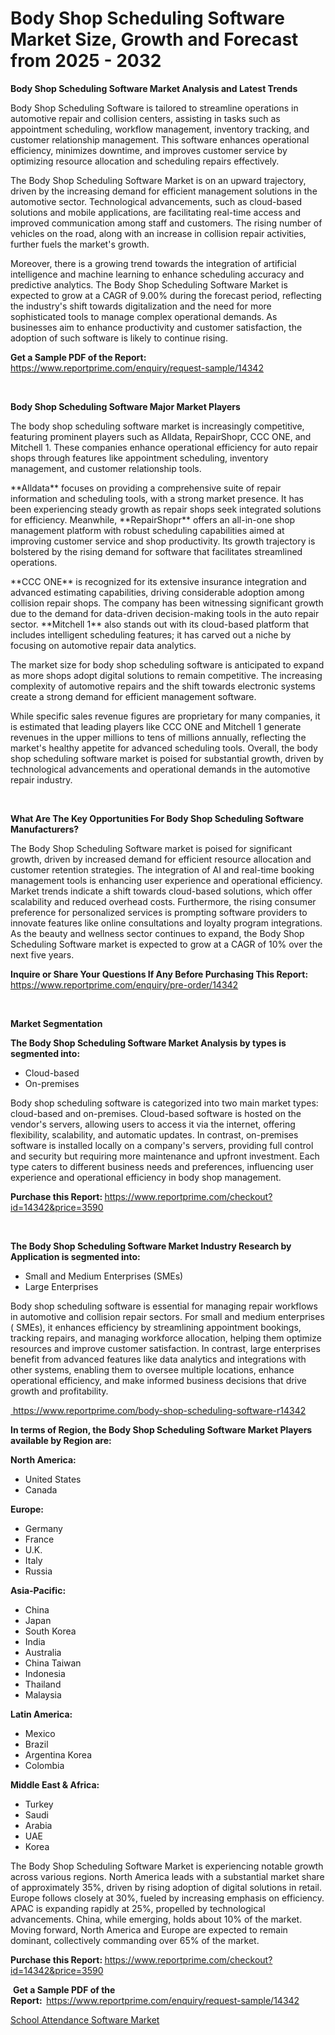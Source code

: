 <p><h1>Body Shop Scheduling Software Market Size, Growth and Forecast from 2025 - 2032</h1></p><p><strong>Body Shop Scheduling Software Market Analysis and Latest Trends</strong></p>
<p><p>Body Shop Scheduling Software is tailored to streamline operations in automotive repair and collision centers, assisting in tasks such as appointment scheduling, workflow management, inventory tracking, and customer relationship management. This software enhances operational efficiency, minimizes downtime, and improves customer service by optimizing resource allocation and scheduling repairs effectively.</p><p>The Body Shop Scheduling Software Market is on an upward trajectory, driven by the increasing demand for efficient management solutions in the automotive sector. Technological advancements, such as cloud-based solutions and mobile applications, are facilitating real-time access and improved communication among staff and customers. The rising number of vehicles on the road, along with an increase in collision repair activities, further fuels the market's growth.</p><p>Moreover, there is a growing trend towards the integration of artificial intelligence and machine learning to enhance scheduling accuracy and predictive analytics. The Body Shop Scheduling Software Market is expected to grow at a CAGR of 9.00% during the forecast period, reflecting the industry's shift towards digitalization and the need for more sophisticated tools to manage complex operational demands. As businesses aim to enhance productivity and customer satisfaction, the adoption of such software is likely to continue rising.</p></p>
<p><strong>Get a Sample PDF of the Report:&nbsp;</strong> <a href="https://www.reportprime.com/enquiry/request-sample/14342?utm_campaign=3188&utm_medium=2&utm_source=Github&utm_content=ia&utm_term=20032025&utm_id=body-shop-scheduling-software">https://www.reportprime.com/enquiry/request-sample/14342</a></p>
<p>&nbsp;</p>
<p><strong>Body Shop Scheduling Software Major Market Players</strong></p>
<p><p>The body shop scheduling software market is increasingly competitive, featuring prominent players such as Alldata, RepairShopr, CCC ONE, and Mitchell 1. These companies enhance operational efficiency for auto repair shops through features like appointment scheduling, inventory management, and customer relationship tools.</p><p>**Alldata** focuses on providing a comprehensive suite of repair information and scheduling tools, with a strong market presence. It has been experiencing steady growth as repair shops seek integrated solutions for efficiency. Meanwhile, **RepairShopr** offers an all-in-one shop management platform with robust scheduling capabilities aimed at improving customer service and shop productivity. Its growth trajectory is bolstered by the rising demand for software that facilitates streamlined operations.</p><p>**CCC ONE** is recognized for its extensive insurance integration and advanced estimating capabilities, driving considerable adoption among collision repair shops. The company has been witnessing significant growth due to the demand for data-driven decision-making tools in the auto repair sector. **Mitchell 1** also stands out with its cloud-based platform that includes intelligent scheduling features; it has carved out a niche by focusing on automotive repair data analytics.</p><p>The market size for body shop scheduling software is anticipated to expand as more shops adopt digital solutions to remain competitive. The increasing complexity of automotive repairs and the shift towards electronic systems create a strong demand for efficient management software. </p><p>While specific sales revenue figures are proprietary for many companies, it is estimated that leading players like CCC ONE and Mitchell 1 generate revenues in the upper millions to tens of millions annually, reflecting the market's healthy appetite for advanced scheduling tools. Overall, the body shop scheduling software market is poised for substantial growth, driven by technological advancements and operational demands in the automotive repair industry.</p></p>
<p>&nbsp;</p>
<p><strong>What Are The Key Opportunities For Body Shop Scheduling Software Manufacturers?</strong></p>
<p><p>The Body Shop Scheduling Software market is poised for significant growth, driven by increased demand for efficient resource allocation and customer retention strategies. The integration of AI and real-time booking management tools is enhancing user experience and operational efficiency. Market trends indicate a shift towards cloud-based solutions, which offer scalability and reduced overhead costs. Furthermore, the rising consumer preference for personalized services is prompting software providers to innovate features like online consultations and loyalty program integrations. As the beauty and wellness sector continues to expand, the Body Shop Scheduling Software market is expected to grow at a CAGR of 10% over the next five years.</p></p>
<p><strong>Inquire or Share Your Questions If Any Before Purchasing This Report:</strong> <a href="https://www.reportprime.com/enquiry/pre-order/14342?utm_campaign=3188&utm_medium=2&utm_source=Github&utm_content=ia&utm_term=20032025&utm_id=body-shop-scheduling-software">https://www.reportprime.com/enquiry/pre-order/14342</a></p>
<p>&nbsp;</p>
<p><strong>Market Segmentation</strong></p>
<p><strong>The Body Shop Scheduling Software Market Analysis by types is segmented into:</strong></p>
<p><ul><li>Cloud-based</li><li>On-premises</li></ul></p>
<p><p>Body shop scheduling software is categorized into two main market types: cloud-based and on-premises. Cloud-based software is hosted on the vendor's servers, allowing users to access it via the internet, offering flexibility, scalability, and automatic updates. In contrast, on-premises software is installed locally on a company's servers, providing full control and security but requiring more maintenance and upfront investment. Each type caters to different business needs and preferences, influencing user experience and operational efficiency in body shop management.</p></p>
<p><strong>Purchase this Report:&nbsp;</strong><a href="https://www.reportprime.com/checkout?id=14342&price=3590&utm_campaign=3188&utm_medium=2&utm_source=Github&utm_content=ia&utm_term=20032025&utm_id=body-shop-scheduling-software">https://www.reportprime.com/checkout?id=14342&price=3590</a></p>
<p>&nbsp;</p>
<p><strong>The Body Shop Scheduling Software Market Industry Research by Application is segmented into:</strong></p>
<p><ul><li>Small and Medium Enterprises (SMEs)</li><li>Large Enterprises</li></ul></p>
<p><p>Body shop scheduling software is essential for managing repair workflows in automotive and collision repair sectors. For small and medium enterprises ( SMEs), it enhances efficiency by streamlining appointment bookings, tracking repairs, and managing workforce allocation, helping them optimize resources and improve customer satisfaction. In contrast, large enterprises benefit from advanced features like data analytics and integrations with other systems, enabling them to oversee multiple locations, enhance operational efficiency, and make informed business decisions that drive growth and profitability.</p></p>
<p><a href="https://www.reportprime.com/body-shop-scheduling-software-r14342?utm_campaign=3188&utm_medium=2&utm_source=Github&utm_content=ia&utm_term=20032025&utm_id=body-shop-scheduling-software">&nbsp;https://www.reportprime.com/body-shop-scheduling-software-r14342</a></p>
<p><strong>In terms of Region, the Body Shop Scheduling Software Market Players available by Region are:</strong></p>
<p>
    <p> <strong> North America: </strong>
        <ul>
            <li>United States</li>
            <li>Canada</li>
        </ul>
        </p> 
    <p> <strong> Europe: </strong>
        <ul>
            <li>Germany</li>
            <li>France</li>
            <li>U.K.</li>
            <li>Italy</li>
            <li>Russia</li>
        </ul>
        </p> 
    <p> <strong> Asia-Pacific: </strong>
        <ul>
            <li>China</li>
            <li>Japan</li>
            <li>South Korea</li>
            <li>India</li>
            <li>Australia</li>
            <li>China Taiwan</li>
            <li>Indonesia</li>
            <li>Thailand</li>
            <li>Malaysia</li>
        </ul>
        </p> 
    <p> <strong> Latin America: </strong>
        <ul>
            <li>Mexico</li>
            <li>Brazil</li>
            <li>Argentina Korea</li>
            <li>Colombia</li>
        </ul>
        </p> 
    <p> <strong> Middle East & Africa: </strong>
        <ul>
            <li>Turkey</li>
            <li>Saudi</li>
            <li>Arabia</li>
            <li>UAE</li>
            <li>Korea</li>
        </ul>
    </p>
    </p>
<p><p>The Body Shop Scheduling Software Market is experiencing notable growth across various regions. North America leads with a substantial market share of approximately 35%, driven by rising adoption of digital solutions in retail. Europe follows closely at 30%, fueled by increasing emphasis on efficiency. APAC is expanding rapidly at 25%, propelled by technological advancements. China, while emerging, holds about 10% of the market. Moving forward, North America and Europe are expected to remain dominant, collectively commanding over 65% of the market.</p></p>
<p><strong>Purchase this Report: </strong><a href="https://www.reportprime.com/checkout?id=14342&price=3590&utm_campaign=3188&utm_medium=2&utm_source=Github&utm_content=ia&utm_term=20032025&utm_id=body-shop-scheduling-software">https://www.reportprime.com/checkout?id=14342&price=3590</a></p>
<p>&nbsp;<strong>Get a Sample PDF of the Report:&nbsp;&nbsp;</strong><a href="https://www.reportprime.com/enquiry/request-sample/14342?utm_campaign=3188&utm_medium=2&utm_source=Github&utm_content=ia&utm_term=20032025&utm_id=body-shop-scheduling-software">https://www.reportprime.com/enquiry/request-sample/14342</a></p>
<p><strong></strong></p>
<p><p><a href="https://github.com/guleealhani/Market-Research-Report-List-1/blob/main/school-attendance-software-market.md?utm_campaign=3188&utm_medium=2&utm_source=Github&utm_content=ia&utm_term=20032025&utm_id=body-shop-scheduling-software">School Attendance Software Market</a></p></p>